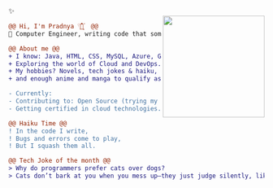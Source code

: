 ✨  
<img align="right" height="200" src="https://i.imgur.com/Tznn1IZ.gif"/>


```diff
@@ Hi, I'm Pradnya 𓍢ִ໋🌷͙֒  @@
🚀 Computer Engineer, writing code that sometimes even works. (┬┬﹏┬┬) 

@@ About me @@
+ I know: Java, HTML, CSS, MySQL, Azure, Git and JavaScript (still learning!)
+ Exploring the world of Cloud and DevOps.
+ My hobbies? Novels, tech jokes & haiku,
+ and enough anime and manga to qualify as a side quest in life.

- Currently:
- Contributing to: Open Source (trying my best!)
- Getting certified in cloud technologies. My career forecast? Partly sunny with a 100% chance of AWS & Azure!"
```
```diff
@@ Haiku Time @@
! In the code I write,
! Bugs and errors come to play,
! But I squash them all. 

@@ Tech Joke of the month @@
> Why do programmers prefer cats over dogs? 
> Cats don’t bark at you when you mess up—they just judge silently, like your code does.
```
<!---
pjeurkar/pjeurkar is a ✨ special ✨ repository because its `README.md` (this file) appears on your GitHub profile.
You can click the Preview link to take a look at your changes.
--->
